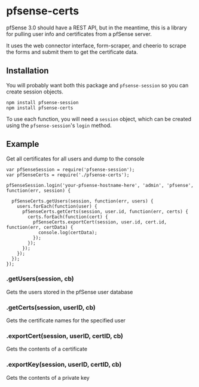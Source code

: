 # pfsense-certs

pfSense 3.0 should have a REST API, but in the meantime, this is a library for
pulling user info and certificates from a pfSense server.

It uses the web connector interface, form-scraper, and cheerio to scrape the
forms and submit them to get the certificate data.

## Installation
You will probably want both this package and `pfsense-session` so you can create session
objects.

    npm install pfsense-session
    npm install pfsense-certs

To use each function, you will need a `session` object, which can be created using
the `pfsense-session`'s `login` method.

## Example

Get all certificates for all users and dump to the console

    var pfSenseSession = require('pfsense-session');
    var pfSenseCerts = require('./pfsense-certs');

    pfSenseSession.login('your-pfsense-hostname-here', 'admin', 'pfsense', function(err, session) {

      pfSenseCerts.getUsers(session, function(err, users) {
        users.forEach(function(user) {
          pfSenseCerts.getCerts(session, user.id, function(err, certs) {
            certs.forEach(function(cert) {
              pfSenseCerts.exportCert(session, user.id, cert.id, function(err, certData) {
                console.log(certData);
              });
            });
          });
        });
      });
    });

### .getUsers(session, cb)

Gets the users stored in the pfSense user database

### .getCerts(session, userID, cb)

Gets the certificate names for the specified user

### .exportCert(session, userID, certID, cb)

Gets the contents of a certificate

### .exportKey(session, userID, certID, cb)

Gets the contents of a private key
